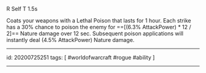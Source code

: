 R Self
T 1.5s

Coats your weapons with a Lethal Poison that lasts for 1 hour. Each strike has a 30% chance to poison the enemy for ==[(6.3% AttackPower) * 12 / 2]== Nature damage over 12 sec. Subsequent poison applications will instantly deal (4.5% AttackPower) Nature damage.

---

id: 20200725251
tags: [ #worldofwarcraft #rogue #ability ]

---
